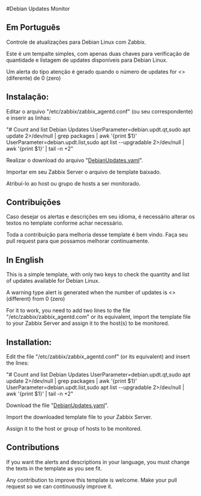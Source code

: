 #Debian Updates Monitor

## Em Português

Controle de atualizações para Debian Linux com Zabbix.

Este é um tempalte simples, com apenas duas chaves para verificação de quantidade
e listagem de updates disponíveis para Debian Linux.

Um alerta do tipo atenção é gerado quando o número de updates for <> (diferente) de 0 (zero)


## Instalação:
Editar o arquivo "/etc/zabbix/zabbix_agentd.conf" (ou seu correspondente) e inserir as linhas:

"# Count and list Debian Updates
UserParameter=debian.updt.qt,sudo apt update 2>/dev/null | grep packages | awk '{print $1}'
UserParameter=debian.updt.list,sudo apt list --upgradable 2>/dev/null | awk '{print $1}' | tail -n +2"

Realizar o download do arquivo "[DebianUpdates.yaml](https://github.com/frmoronari/DebianUpdates/blob/main/DebianUpdates.yaml)".

Importar em seu Zabbix Server o arquivo de template baixado.

Atribuí-lo ao host ou grupo de hosts a ser monitorado.

## Contribuições

Caso desejar os alertas e descrições em seu idioma, é necessário alterar os textos no template conforme achar necessário.

Toda a contribuição para melhoria desse template é bem vindo.
Faça seu pull request para que possamos melhorar continuamente.

## In English

This is a simple template, with only two keys to check the quantity
and list of updates available for Debian Linux.

A warning type alert is generated when the number of updates is <> (different) from 0 (zero)

For it to work, you need to add two lines to the file "/etc/zabbix/zabbix_agentd.com"
or its equivalent, import the template file to your Zabbix Server and assign it to the
host(s) to be monitored.

## Installation:
Edit the file "/etc/zabbix/zabbix_agentd.conf" (or its equivalent) and insert the lines:

"# Count and list Debian Updates
UserParameter=debian.updt.qt,sudo apt update 2>/dev/null | grep packages | awk '{print $1}'
UserParameter=debian.updt.list,sudo apt list --upgradable 2>/dev/null | awk '{print $1}' | tail -n +2"

Download the file "[DebianUpdates.yaml](https://github.com/frmoronari/DebianUpdates/blob/main/DebianUpdates.yaml)".

Import the downloaded template file to your Zabbix Server.

Assign it to the host or group of hosts to be monitored.

## Contributions

If you want the alerts and descriptions in your language, you must change the texts in the template as you see fit.

Any contribution to improve this template is welcome.
Make your pull request so we can continuously improve it.
